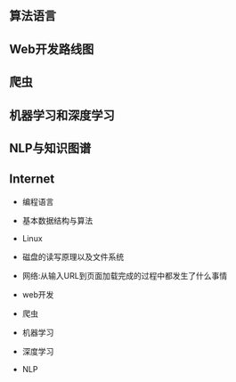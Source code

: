 ## 算法语言

## Web开发路线图


## 爬虫

## 机器学习和深度学习

## NLP与知识图谱

## Internet


- 编程语言

- 基本数据结构与算法

- Linux

- 磁盘的读写原理以及文件系统

- 网络:从输入URL到页面加载完成的过程中都发生了什么事情

- web开发

- 爬虫

- 机器学习

- 深度学习

- NLP